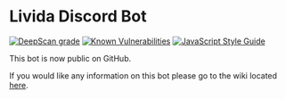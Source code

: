 # Livida Discord Bot
[![DeepScan grade](https://deepscan.io/api/teams/7985/projects/10230/branches/138596/badge/grade.svg)](https://deepscan.io/dashboard#view=project&tid=7985&pid=10230&bid=138596) [![Known Vulnerabilities](https://snyk.io/test/github/LividaST/bot/badge.svg?targetFile=package.json)](https://snyk.io/test/github/LividaST/bot?targetFile=package.json) [![JavaScript Style Guide](https://img.shields.io/badge/code_style-standard-brightgreen.svg)](https://standardjs.com)

This bot is now public on GitHub.

If you would like any information on this bot please go to the wiki located [here](https://bot.livida.net/).
